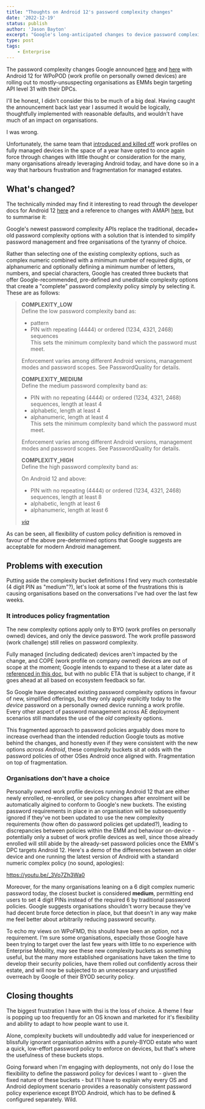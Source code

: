 ```yaml
---
title: "Thoughts on Android 12's password complexity changes"
date: '2022-12-19'
status: publish
author: 'Jason Bayton'
excerpt: "Google's long-anticipated changes to device password complexity requirements for BYOD devices are here, and they're frustrating."
type: post
tags:
    - Enterprise
---
```


The password complexity changes Google announced [here](https://blog.google/products/android-enterprise/android-12-developer-preview/) and [here](https://developer.android.com/work/versions/android-12#work) with Android 12 for WPoPOD (work profile on personally owned devices) are rolling out to mostly-unsuspecting organisations as EMMs begin targeting API level 31 with their DPCs. 

I'll be honest, I didn't consider this to be much of a big deal. Having caught the announcement back last year I assumed it would be logically, thoughtfully implemented with reasonable defaults, and wouldn't have much of an impact on organisations.

I was wrong. 

Unfortunately, the same team that [introduced and killed off](https://bayton.org/blog/2020/02/android-enterprise-in-11-google-reduces-visibility-and-control-with-cope-to-bolster-privacy/) work profiles on fully managed devices in the space of a year have opted to once again force through changes with little thought or consideration for the many, many organisations already leveraging Android today, and have done so in a way that harbours frustration and fragmentation for managed estates.

## What's changed?

The technically minded may find it interesting to read through the developer docs for Android 12 [here](https://developer.android.com/reference/android/app/admin/DevicePolicyManager#setRequiredPasswordComplexity(int)) and a reference to changes with AMAPI [here](https://developers.google.com/android/management/reference/rest/v1/PasswordRequirements#passwordquality), but to summarise it:

Google's newest password complexity APIs replace the traditional, decade+ old password complexity options with a solution that is intended to simplify password management and free organisations of the tyranny of choice.

Rather than selecting one of the existing complexity options, such as complex numeric combined with a minimum number of required digits, or alphanumeric and optionally defining a minimum number of letters, numbers, and special characters, Google has created three buckets that offer Google-recommended, pre-defined and uneditable complexity options that create a "complete" password complexity policy simply by selecting it. These are as follows:

> **COMPLEXITY_LOW**  
> Define the low password complexity band as:
> - pattern
> - PIN with repeating (4444) or ordered (1234, 4321, 2468) sequences  
> This sets the minimum complexity band which the password must meet.
> 
> Enforcement varies among different Android versions, management modes and password scopes. See PasswordQuality for details.
> 
> **COMPLEXITY_MEDIUM**  
> Define the medium password complexity band as:
> - PIN with no repeating (4444) or ordered (1234, 4321, 2468) sequences, length at least 4
> - alphabetic, length at least 4
> - alphanumeric, length at least 4  
> This sets the minimum complexity band which the password must meet.
> 
> Enforcement varies among different Android versions, management modes and password scopes. See PasswordQuality for details.
> 
> **COMPLEXITY_HIGH**  
> Define the high password complexity band as:
> 
> On Android 12 and above:
> - PIN with no repeating (4444) or ordered (1234, 4321, 2468) sequences, length at least 8
> - alphabetic, length at least 6
> - alphanumeric, length at least 6
> 
> _[via](https://developers.google.com/android/management/reference/rest/v1/PasswordRequirements#passwordquality)_

As can be seen, all flexibility of custom policy definition is removed in favour of the above pre-determined options that Google suggests are acceptable for modern Android management.

## Problems with execution

Putting aside the complexity bucket definitions I find very much contestable (4 digit PIN as "medium"?), let's look at some of the frustrations this is causing organisations based on the conversations I've had over the last few weeks.

### It introduces policy fragmentation

The new complexity options apply only to BYO (work profiles on personally owned) devices, and only the device password. The work profile password (work challenge) still relies on password complexity. 

Fully managed (including dedicated) devices aren't impacted by the change, and COPE (work profile on company owned) devices are out of scope at the moment; Google intends to expand to these at a later date as [referenced in this doc](https://cdn.bayton.org/download/doc/ae-general/simplifying_password_quality_in_android_12.pdf), but with no public ETA that is subject to change, if it goes ahead at all based on ecosystem feedback so far. 

So Google have deprecated existing password complexity options in favour of new, simplified offerings, but they only apply explicitly today to the _device_ password on a personally owned device running a work profile. Every other aspect of password management across AE deployment scenarios still mandates the use of the _old_ complexity options.

This fragmented approach to password policies arguably does more to increase overhead than the intended reduction Google touts as motive behind the changes, and honestly even if they were consistent with the new options _across Android_, these complexity buckets sit at odds with the password policies of other OSes Android once aligned with. Fragmentation on top of fragmentation.

### Organisations don't have a choice

Personally owned work profile devices running Android 12 that are either newly enrolled, re-enrolled, or see policy changes after enrolment will be automatically algined to conform to Google's new buckets. The existing password requirements in place in an organisation will be subsequently ignored if they've not been updated to use the new complexity requirements (how often do password policies get updated?), leading to discrepancies between policies within the EMM and behaviour on-device - potentially only a subset of work profile devices as well, since those already enrolled will still abide by the already-set password policies once the EMM's DPC targets Android 12. Here's a demo of the differences between an older device and one running the latest version of Android with a standard numeric complex policy (no sound, apologies): 

https://youtu.be/_3Vo7Zh3Wa0

Moreover, for the many organisations leaning on a 6 digit complex numeric password today, the closest bucket is considered **medium**, permitting end users to set 4 digit PINs instead of the required 6 by traditional password policies. Google suggests organisations shouldn't worry because they've had decent brute force detection in place, but that doesn't in any way make me feel better about arbitrarily reducing password security.

To echo my views on WPoFMD, this should have been an _option_, not a requirement. I'm sure some organisations, especially those Google have been trying to target over the last few years with little to no experience with Enterprise Mobility, may see these new complexity buckets as something useful, but the many more established organisations have taken the time to develop their security policies, have them rolled out confidently across their estate, and will now be subjected to an unnecessary and unjustified overreach by Google of their BYOD security policy. 

## Closing thoughts

The biggest frustration I have with thsi is the loss of choice. A theme I fear is popping up too frequently for an OS known and marketed for it's flexibility and ability to adapt to how people want to use it.

Alone, complexity buckets will undoubtedly add value for inexperienced or blissfully ignorant organisation admins with a purely-BYOD estate who want a quick, low-effort password policy to enforce on devices, but that's where the usefulness of these buckets stops.

Going forward when I'm engaging with deployments, not only do I lose the flexibility to define the password policy for devices I want to - given the fixed nature of these buckets - but I'll have to explain why every OS and Android deployment scenario provides a reasonably consistent password policy experience except BYOD Android, which has to be defined & configured separately. Wild.